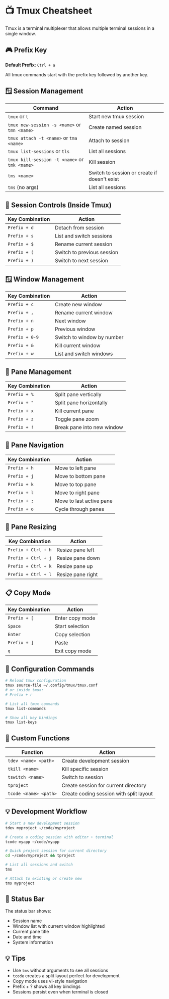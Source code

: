 # 📺 Tmux Cheatsheet

Tmux is a terminal multiplexer that allows multiple terminal sessions in a single window.

## 🎮 Prefix Key
**Default Prefix**: `Ctrl + a`

All tmux commands start with the prefix key followed by another key.

## 🪟 Session Management
| Command | Action |
|---------|--------|
| `tmux` or `t` | Start new tmux session |
| `tmux new-session -s <name>` or `tmn <name>` | Create named session |
| `tmux attach -t <name>` or `tma <name>` | Attach to session |
| `tmux list-sessions` or `tls` | List all sessions |
| `tmux kill-session -t <name>` or `tmk <name>` | Kill session |
| `tms <name>` | Switch to session or create if doesn't exist |
| `tms` (no args) | List all sessions |

## 🔧 Session Controls (Inside Tmux)
| Key Combination | Action |
|----------------|--------|
| `Prefix + d` | Detach from session |
| `Prefix + s` | List and switch sessions |
| `Prefix + $` | Rename current session |
| `Prefix + (` | Switch to previous session |
| `Prefix + )` | Switch to next session |

## 🪟 Window Management
| Key Combination | Action |
|----------------|--------|
| `Prefix + c` | Create new window |
| `Prefix + ,` | Rename current window |
| `Prefix + n` | Next window |
| `Prefix + p` | Previous window |
| `Prefix + 0-9` | Switch to window by number |
| `Prefix + &` | Kill current window |
| `Prefix + w` | List and switch windows |

## 📱 Pane Management
| Key Combination | Action |
|----------------|--------|
| `Prefix + %` | Split pane vertically |
| `Prefix + "` | Split pane horizontally |
| `Prefix + x` | Kill current pane |
| `Prefix + z` | Toggle pane zoom |
| `Prefix + !` | Break pane into new window |

## 🧭 Pane Navigation
| Key Combination | Action |
|----------------|--------|
| `Prefix + h` | Move to left pane |
| `Prefix + j` | Move to bottom pane |
| `Prefix + k` | Move to top pane |
| `Prefix + l` | Move to right pane |
| `Prefix + ;` | Move to last active pane |
| `Prefix + o` | Cycle through panes |

## 📐 Pane Resizing
| Key Combination | Action |
|----------------|--------|
| `Prefix + Ctrl + h` | Resize pane left |
| `Prefix + Ctrl + j` | Resize pane down |
| `Prefix + Ctrl + k` | Resize pane up |
| `Prefix + Ctrl + l` | Resize pane right |

## 📋 Copy Mode
| Key Combination | Action |
|----------------|--------|
| `Prefix + [` | Enter copy mode |
| `Space` | Start selection |
| `Enter` | Copy selection |
| `Prefix + ]` | Paste |
| `q` | Exit copy mode |

## 🔧 Configuration Commands
```bash
# Reload tmux configuration
tmux source-file ~/.config/tmux/tmux.conf
# or inside tmux:
# Prefix + r

# List all tmux commands
tmux list-commands

# Show all key bindings
tmux list-keys
```

## 🚀 Custom Functions
| Function | Action |
|----------|--------|
| `tdev <name> <path>` | Create development session |
| `tkill <name>` | Kill specific session |
| `tswitch <name>` | Switch to session |
| `tproject` | Create session for current directory |
| `tcode <name> <path>` | Create coding session with split layout |

## 💡 Development Workflow
```bash
# Start a new development session
tdev myproject ~/code/myproject

# Create a coding session with editor + terminal
tcode myapp ~/code/myapp

# Quick project session for current directory
cd ~/code/myproject && tproject

# List all sessions and switch
tms

# Attach to existing or create new
tms myproject
```

## 🎨 Status Bar
The status bar shows:
- Session name
- Window list with current window highlighted
- Current pane title
- Date and time
- System information

## 💡 Tips
- Use `tms` without arguments to see all sessions
- `tcode` creates a split layout perfect for development
- Copy mode uses vi-style navigation
- Prefix + ? shows all key bindings
- Sessions persist even when terminal is closed
